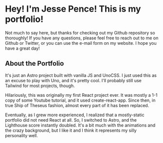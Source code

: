 # Hey! I'm Jesse Pence! This is my portfolio!

Not much to say here, but thanks for checking out my Github repository so thoroughly! If you have any questions, please feel free to reach out to me on Github or Twitter, or you can use the e-mail form on my website. I hope you have a great day!

## About the Portfolio

It's just an Astro project built with vanilla JS and UnoCSS. I just used this as an excuse to play with Uno, and it's pretty cool. I'll probably still use Tailwind for most projects, though.

Hilariously, this was originally my first React project ever. It was mostly a 1-1 copy of some Youtube tutorial, and it used create-react-app. Since then, in true Ship of Theseus fashion, almost every part of it has been replaced.

Eventually, as I grew more experienced, I realized that a mostly-static portfolio did not need React at all. So, I switched to Astro, and the Lighthouse score instantly doubled. It's a bit much with the animations and the crazy background, but I like it and I think it represents my silly personality well.
